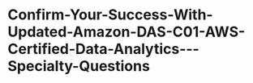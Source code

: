 # Confirm-Your-Success-With-Updated-Amazon-DAS-C01-AWS-Certified-Data-Analytics---Specialty-Questions